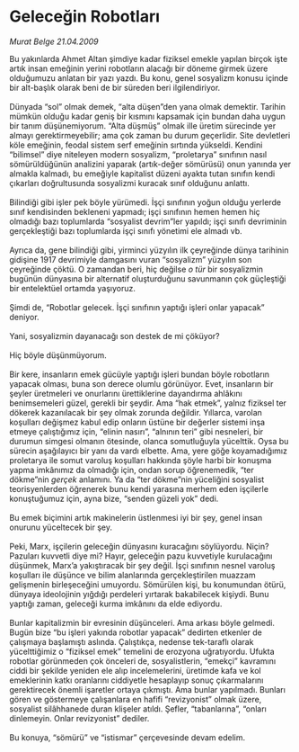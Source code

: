 # Geleceğin Robotları

*Murat Belge 21.04.2009*

<div class="taraf_structure_2col_1zq">
<div class="margen_n">



 <p>Bu yakınlarda Ahmet Altan şimdiye kadar fiziksel emekle yapılan birçok işte artık insan emeğinin yerini robotların alacağı bir döneme girmek üzere olduğumuzu anlatan bir yazı yazdı. Bu konu, genel sosyalizm konusu içinde bir alt-başlık olarak beni de bir süreden beri ilgilendiriyor. <br/><br/>Dünyada “sol” olmak demek, “alta düşen”den yana olmak demektir. Tarihin mümkün olduğu kadar geniş bir kısmını kapsamak için bundan daha uygun bir tanım düşünemiyorum. “Alta düşmüş” olmak ille üretim sürecinde yer almayı gerektirmeyebilir; ama çok zaman bu durum geçerlidir. Site devletleri köle emeğinin, feodal sistem serf emeğinin sırtında yükseldi. Kendini “bilimsel” diye niteleyen modern sosyalizm, “proletarya” sınıfının nasıl sömürüldüğünün analizini yaparak (artık-değer sömürüsü) onun yanında yer almakla kalmadı, bu emeğiyle kapitalist düzeni ayakta tutan sınıfın kendi çıkarları doğrultusunda sosyalizmi kuracak sınıf olduğunu anlattı. <br/><br/>Bilindiği gibi işler pek böyle yürümedi. İşçi sınıfının yoğun olduğu yerlerde sınıf kendisinden bekleneni yapmadı; işçi sınıfının hemen hemen hiç olmadığı bazı toplumlarda “sosyalist devrim”ler yapıldı; işçi sınıfı devriminin gerçekleştiği bazı toplumlarda işçi sınıfı yönetimi ele almadı vb. <br/><br/>Ayrıca da, gene bilindiği gibi, yirminci yüzyılın ilk çeyreğinde dünya tarihinin gidişine 1917 devrimiyle damgasını vuran “sosyalizm” yüzyılın son çeyreğinde çöktü. O zamandan beri, hiç değilse <i>o tür</i> bir sosyalizmin bugünün dünyasına bir alternatif oluşturduğunu savunmanın çok güçleştiği bir entelektüel ortamda yaşıyoruz. <br/><br/>Şimdi de, “Robotlar gelecek. İşçi sınıfının yaptığı işleri onlar yapacak” deniyor. <br/><br/>Yani, sosyalizmin dayanacağı son destek de mi çöküyor? <br/><br/>Hiç böyle düşünmüyorum. <br/><br/>Bir kere, insanların emek gücüyle yaptığı işleri bundan böyle robotların yapacak olması, buna son derece olumlu görünüyor. Evet, insanların bir şeyler üretmeleri ve onurlarını ürettiklerine dayandırma ahlâkını benimsemeleri güzel, gerekli bir şeydir. Ama “hak etmek”, yalnız fiziksel ter dökerek kazanılacak bir şey olmak zorunda değildir. Yıllarca, varolan koşulları değişmez kabul edip onların üstüne bir değerler sistemi inşa etmeye çalıştığımız için, “elinin nasırı”, “alnının teri” gibi nesneleri, bir durumun simgesi olmanın ötesinde, olanca somutluğuyla yücelttik. Oysa bu sürecin aşağılayıcı bir yanı da vardı elbette. Ama, yere göğe koyamadığımız proletarya ile somut varoluş koşulları hakkında şöyle harbi bir konuşma yapma imkânımız da olmadığı için, ondan sorup öğrenemedik, “ter dökme”nin <i>gerçek</i> anlamını. Ya da “ter dökme”nin yüceliğini sosyalist teorisyenlerden öğrenerek bunu kendi yarasına merhem eden işçilerle konuştuğumuz için, ayna bize, “senden güzeli yok” dedi. <br/><br/>Bu emek biçimini artık makinelerin üstlenmesi iyi bir şey, genel insan onurunu yüceltecek bir şey. <br/><br/>Peki, Marx, işçilerin geleceğin dünyasını kuracağını söylüyordu. Niçin? Pazuları kuvvetli diye mi? Hayır, geleceğin pazu kuvvetiyle kurulacağını düşünmek, Marx’a yakıştıracak bir şey değil. İşçi sınıfının nesnel varoluş koşulları ile düşünce ve bilim alanlarında gerçekleştirilen muazzam gelişmenin birleşeceğini umuyordu. Sömürülen kişi, bu konumundan ötürü, dünyaya ideolojinin yığdığı perdeleri yırtarak bakabilecek kişiydi. Bunu yaptığı zaman, geleceği kurma imkânını da elde ediyordu. <br/><br/>Bunlar kapitalizmin bir evresinin düşünceleri. Ama arkası böyle gelmedi. Bugün bize “bu işleri yakında robotlar yapacak” dedirten etkenler de çalışmaya başlamıştı aslında. Çalıştıkça, nedense tek-taraflı olarak yücelttiğimiz o “fiziksel emek” temelini de erozyona uğratıyordu. Ufukta robotlar görünmeden çok önceleri de, sosyalistlerin, “emekçi” kavramını ciddi bir şekilde yeniden ele alıp incelemelerini, üretimde kafa ve kol emeklerinin katkı oranlarını ciddiyetle hesaplayıp sonuç çıkarmalarını gerektirecek önemli işaretler ortaya çıkmıştı. Ama bunlar yapılmadı. Bunları gören ve göstermeye çalışanlara en hafifi “revizyonist” olmak üzere, sosyalist silâhhanede duran klişeler atıldı. Şefler, “tabanlarına”, “onları dinlemeyin. Onlar revizyonist” dediler. <br/><br/>Bu konuya, “sömürü” ve “istismar” çerçevesinde devam edelim.</p>

<br/>


<div id="taraf_not">
</div>

</div>


</div>
